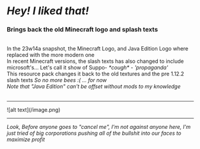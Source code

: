 # <i>Hey! I liked that!</i>
<h3>Brings back the old Minecraft logo and splash texts</h3><br>
In the 23w14a snapshot, the Minecraft Logo, and Java Edition Logo where replaced with the more modern one<br>
In recent Minecraft versions, the slash texts has also changed to include microsoft's... Let's call it show of Suppo- <i>*cough* - 'propaganda'</i><br>
This resource pack changes it back to the old textures and the pre 1.12.2 slash texts <i>So no more bees :( ... for now</i><br>
<i>Note that "Java Edition" can't be offset without mods to my knowledge</i><br><br>
<hr>
![alt text](/image.png)
<hr>
<i>Look, Before anyone goes to "cancel me", I'm not against anyone here, I'm just tried of big corporations pushing all of the bullshit into our faces to maximize profit</i>
